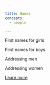 ```yaml
---

title: Names
concepts:
  - people

---
```


First names for girls

First names for boys

Addressing men

Addressing women

[Learn more](https://en.wikipedia.org/wiki/Italian_name)
